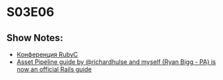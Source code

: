 # S03E06
## Show Notes:

* [Конференция RubyC](http://rubyflow.ru/items/1182)
* [Asset Pipeline guide by @richardhulse and myself (Ryan Bigg - PA) is now an official Rails guide](http://guides.rubyonrails.org/asset_pipeline.html)


